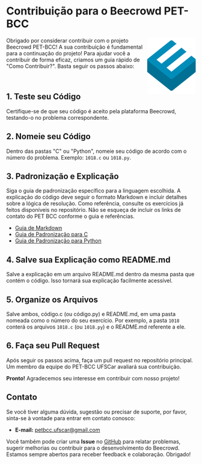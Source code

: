 # Contribuição para o Beecrowd PET-BCC
<img src="https://raw.githubusercontent.com/petbccufscar/.github/main/profile/icon.png" align="right" />


Obrigado por considerar contribuir com o projeto Beecrowd PET-BCC! A sua contribuição é fundamental para a continuação do projeto! Para ajudar você a contribuir de forma eficaz, criamos um guia rápido de "Como Contribuir?". Basta seguir os passos abaixo:

<br/>

## 1. Teste seu Código

Certifique-se de que seu código é aceito pela plataforma Beecrowd, testando-o no problema correspondente.

## 2. Nomeie seu Código

Dentro das pastas "C" ou "Python", nomeie seu código de acordo com o número do problema. Exemplo: `1018.c` ou `1018.py`.

## 3. Padronização e Explicação

Siga o guia de padronização específico para a linguagem escolhida. A explicação do código deve seguir o formato Markdown e incluir detalhes sobre a lógica de resolução. Como referência, consulte os exercícios já feitos disponíveis no repositório. Não se esqueça de incluir os links de contato do PET BCC conforme o guia e referências.

- [Guia de Markdown](https://github.com/petbccufscar/pet-colab/blob/main/material-extra/GUIA_MARKDOWN.md)
- [Guia de Padronização para C](GUIA_PADRONIZACAO_C.md)
- [Guia de Padronização para Python](GUIA_PADRONIZACAO_PYTHON.md)

## 4. Salve sua Explicação como README.md

Salve a explicação em um arquivo README.md dentro da mesma pasta que contém o código. Isso tornará sua explicação facilmente acessível.

## 5. Organize os Arquivos

Salve ambos, código.c (ou código.py) e README.md, em uma pasta nomeada como o número do seu exercício. Por exemplo, a pasta `1018` conterá os arquivos `1018.c` (ou `1018.py`) e o README.md referente a ele.

## 6. Faça seu Pull Request

Após seguir os passos acima, faça um pull request no repositório principal. Um membro da equipe do PET-BCC UFSCar avaliará sua contribuição.

**Pronto!** Agradecemos seu interesse em contribuir com nosso projeto!

## Contato

Se você tiver alguma dúvida, sugestão ou precisar de suporte, por favor, sinta-se à vontade para entrar em contato conosco:

- **E-mail:** petbcc.ufscar@gmail.com

Você também pode criar uma **Issue** no [GitHub](https://github.com/petbccufscar/beecrowd/issues) para relatar problemas, sugerir melhorias ou contribuir para o desenvolvimento do Beecrowd. Estamos sempre abertos para receber feedback e colaboração. Obrigado!
